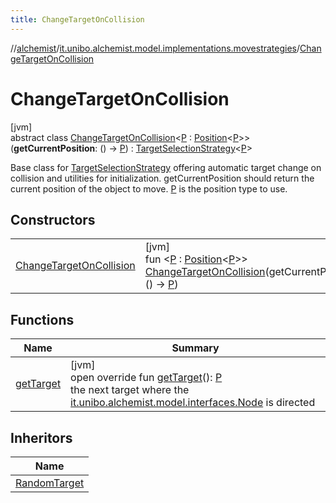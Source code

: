 ```yaml
---
title: ChangeTargetOnCollision
---
```

//[alchemist](../../../index.html)/[it.unibo.alchemist.model.implementations.movestrategies](../index.html)/[ChangeTargetOnCollision](index.html)



# ChangeTargetOnCollision



[jvm]\
abstract class [ChangeTargetOnCollision](index.html)<[P](index.html) : [Position](../../it.unibo.alchemist.model.interfaces/-position/index.html)<[P](index.html)>>(**getCurrentPosition**: () -> [P](index.html)) : [TargetSelectionStrategy](../../it.unibo.alchemist.model.interfaces.movestrategies/-target-selection-strategy/index.html)<[P](index.html)> 

Base class for [TargetSelectionStrategy](../../it.unibo.alchemist.model.interfaces.movestrategies/-target-selection-strategy/index.html) offering automatic target change on collision and utilities for initialization. getCurrentPosition should return the current position of the object to move. [P](index.html) is the position type to use.



## Constructors


| | |
|---|---|
| [ChangeTargetOnCollision](-change-target-on-collision.html) | [jvm]<br>fun <[P](index.html) : [Position](../../it.unibo.alchemist.model.interfaces/-position/index.html)<[P](index.html)>> [ChangeTargetOnCollision](-change-target-on-collision.html)(getCurrentPosition: () -> [P](index.html)) |


## Functions


| Name | Summary |
|---|---|
| [getTarget](get-target.html) | [jvm]<br>open override fun [getTarget](get-target.html)(): [P](index.html)<br>the next target where the [it.unibo.alchemist.model.interfaces.Node](../../it.unibo.alchemist.model.interfaces/-node/index.html) is directed |


## Inheritors


| Name |
|---|
| [RandomTarget](../-random-target/index.html) |

